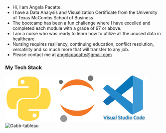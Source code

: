 - Hi, I am Angela Pacatte.
- I have a Data Analysis and Visualization Certificate from the University of Texas McCombs School of Business
- The bootcamp has been a fun challenge where I have excelled and completed each module with a grade of 97 or above.
- I am a nurse who was ready to learn how to utilize all the unused data in healthcare.
- Nursing requires resiliency, continuing education, conflict resolution, versatility and so much more that will transfer to any job.
- Please contact me at angelapacatte@gmail.com


### My Tech Stack
<img src="https://github.com/devicons/devicon/blob/master/icons/python/python-plain.svg" alt="python" width="150" height="150"/> <img src="https://github.com/devicons/devicon/blob/master/icons/jupyter/jupyter-original.svg" alt="Jupyter Notebook" width="150" height="150"/> <img src=https://github.com/devicons/devicon/blob/master/icons/vscode/vscode-original-wordmark.svg alt="VSCode" width="150" height="150"/> <img alt="Gabb-tableau" height="150" width="150" src="https://user-images.githubusercontent.com/32903323/43256817-e40da78a-90c5-11e8-9c84-9471549a1259.png"/> 

